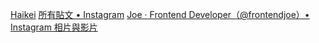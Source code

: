 [Haikei](https://app.haikei.app/)
[所有貼文 • Instagram](https://www.instagram.com/p/C7cCEMDt6rn/?img_index=1)
[Joe · Frontend Developer（@frontendjoe）• Instagram 相片與影片](https://www.instagram.com/frontendjoe/)